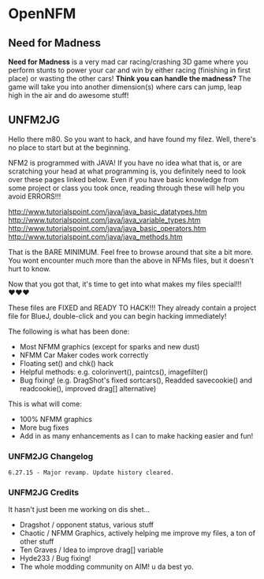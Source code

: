 # OpenNFM

## Need for Madness

**Need for Madness** is a very mad car racing/crashing 3D game where you perform stunts to power your car and win by either racing (finishing in first place) or wasting the other cars!
**Think you can handle the madness?** The game will take you into another dimension(s) where cars can jump, leap high in the air and do awesome stuff!

## UNFM2JG

Hello there m80. So you want to hack, and have found my filez. Well, there's no place to start but at the beginning.

NFM2 is programmed with JAVA! If you have no idea what that is, or are scratching your head at what programming is, you definitely need to look over
these pages linked below. Even if you have basic knowledge from some project or class you took once, 
reading through these will help you avoid ERRORS!!!

http://www.tutorialspoint.com/java/java_basic_datatypes.htm
http://www.tutorialspoint.com/java/java_variable_types.htm
http://www.tutorialspoint.com/java/java_basic_operators.htm
http://www.tutorialspoint.com/java/java_methods.htm

That is the BARE MINIMUM. Feel free to browse around that site a bit more. You wont encounter much more than the above in NFMs files, but it doesn't hurt
to know.

Now that you got that, it's time to get into what makes my files special!!! ♥♥♥

These files are FIXED and READY TO HACK!!! They already contain a project file for BlueJ, double-click and you can begin hacking immediately!

The following is what has been done:
- Most NFMM graphics (except for sparks and new dust)
- NFMM Car Maker codes work correctly
- Floating set() and chk() hack
- Helpful methods: e.g. colorinvert(), paintcs(), imagefilter() 
- Bug fixing! (e.g. DragShot's fixed sortcars(), Readded savecookie() and readcookie(), improved drag[] alternative)

This is what will come:

- 100% NFMM graphics
- More bug fixes
- Add in as many enhancements as I can to make hacking easier and fun!

### UNFM2JG Changelog
    6.27.15 - Major revamp. Update history cleared.

### UNFM2JG Credits
It hasn't just been me working on dis shet...
- Dragshot   / opponent status, various stuff
- Chaotic    / NFMM Graphics, actively helping me improve my files, a ton of other stuff 
- Ten Graves / Idea to improve drag[] variable 
- Hyde233    / Bug fixing!
- The whole modding community on AIM! u da best yo.
